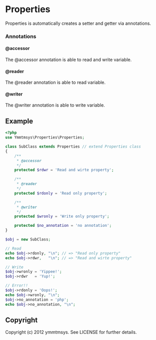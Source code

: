 Properties
==========

Properties is automatically creates a setter and getter via annotations.

### Annotations

#### @accessor

The @accessor annotation is able to read and write variable.

#### @reader

The @reader annotation is able to read variable.

#### @writer

The @writer annotation is able to write variable.

Example
-------

```PHP
<?php
use Ymmtmsys\Properties\Properties;

class SubClass extends Properties // extend Properties class
{
    /**
     * @accessor
     */
    protected $rdwr = 'Read and wirte property';

    /**
     * @reader
     */
    protected $rdonly = 'Read only property';

    /**
     * @writer
     */
    protected $wronly = 'Write only property';

    protected $no_annotation = 'no annotation';
}

$obj = new SubClass;

// Read
echo $obj->rdonly, "\n"; // => "Read only property"
echo $obj->rdwr,   "\n"; // => "Read and wirte property" 

// Write 
$obj->wronly = 'Yippee!';
$obj->rdwr   = 'Yup!';

// Error!!
$obj->rdonly = 'Oops!';
echo $obj->wronly, "\n";
$obj->no_annotation = 'php';
echo $obj->no_annotation, "\n";
```

Copyright
---------

Copyright (c) 2012 ymmtmsys. See LICENSE for further details.

